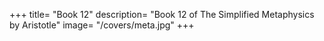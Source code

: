 +++
title= "Book 12"
description= "Book 12 of The Simplified Metaphysics by Aristotle"
image= "/covers/meta.jpg"
+++

